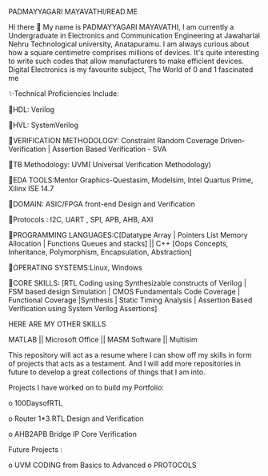 PADMAYYAGARI MAYAVATHI/READ.ME

Hi there 👋
My name is PADMAYYAGARI MAYAVATHI, I am currently a Undergraduate in Electronics and Communication Engineering at Jawaharlal Nehru 
Technological university, Anatapuramu. I am always curious about how a square centimetre comprises millions of devices. It's quite 
interesting to write such codes that allow manufacturers to make efficient devices. Digital Electronics is my favourite subject, The World 
of 0 and 1 fascinated me

✨Technical Proficiencies Include:

🔸HDL: Verilog

🔸HVL: SystemVerilog

🔸VERIFICATION METHODOLOGY: Constraint Random Coverage Driven-Verification | Assertion Based Verification - SVA

🔸TB Methodology: UVM( Universal Verification Methodology)

🔸EDA TOOLS:Mentor Graphics-Questasim, Modelsim, Intel Quartus Prime, Xilinx ISE 14.7

🔸DOMAIN: ASIC/FPGA front-end Design and Verification

🔸Protocols : I2C, UART , SPI, APB, AHB, AXI

🔸PROGRAMMING LANGUAGES:C[Datatype Array | Pointers List Memory Allocation | Functions Queues and stacks] || C++ [Oops Concepts,
Inheritance, Polymorphism, Encapsulation, Abstraction]

🔸OPERATING SYSTEMS:Linux, Windows

🔸CORE SKILLS: [RTL Coding using Synthesizable constructs of Verilog | FSM based design Simulation | CMOS Fundamentals Code Coverage 
| Functional Coverage |Synthesis | Static Timing Analysis | Assertion Based Verification using System Verilog Assertions]

HERE ARE MY OTHER SKILLS

MATLAB || Microsoft Office || MASM Software || Multisim 

This repository will act as a resume where I can show off my skills in form of projects that acts as a testament. And I will add more 
repositories in future to develop a great collections of things that I am into.

Projects I have worked on to build my Portfolio:

o 100DaysofRTL

o Router 1*3 RTL Design and Verification

o AHB2APB Bridge IP Core Verification


Future Projects :

o UVM CODING from Basics to Advanced
o PROTOCOLS
